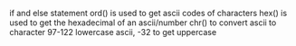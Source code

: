 if and else statement
ord() is used to get ascii codes of characters
hex() is used to get the hexadecimal of an ascii/number
chr() to convert ascii to character
 97-122 lowercase ascii, -32 to get uppercase
